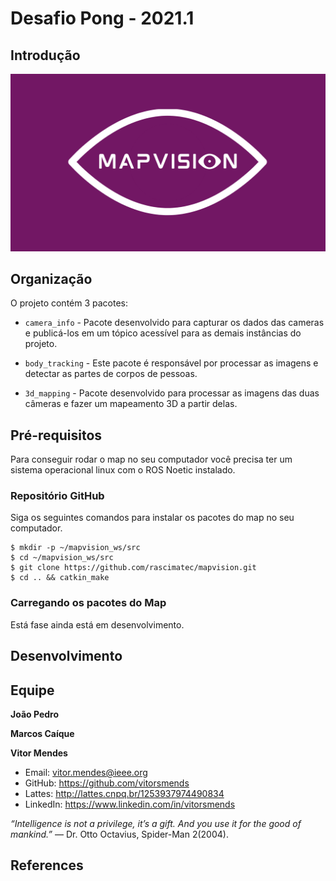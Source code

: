 # Desafio Pong - 2021.1

## Introdução
![banner](/resources/logo.png)

## Organização
O projeto contém 3 pacotes:

- `camera_info` - Pacote desenvolvido para capturar os dados das cameras e publicá-los em um tópico acessível para as demais instâncias do projeto.

- `body_tracking` - Este pacote é responsável por processar as imagens e detectar as partes de corpos de pessoas.
  
- `3d_mapping` - Pacote desenvolvido para processar as imagens das duas câmeras e fazer um mapeamento 3D a partir delas.


## Pré-requisitos 
Para conseguir rodar o map no seu computador você precisa ter um sistema operacional linux com o ROS Noetic instalado.

### Repositório GitHub
Siga os seguintes comandos para instalar os pacotes do map no seu computador.

```
$ mkdir -p ~/mapvision_ws/src
$ cd ~/mapvision_ws/src
$ git clone https://github.com/rascimatec/mapvision.git
$ cd .. && catkin_make
``` 

### Carregando os pacotes do Map
Está fase ainda está em desenvolvimento.


## Desenvolvimento

## Equipe

**João Pedro**
<!-- - Email: alexandre.s@aln.senaicimatec.edu.br
- GitHub: https://github.com/Alexandreaags -->

**Marcos Caíque**
<!-- - Email: joao.calmon@aln.senaicimatec.edu.br
- GitHub: https://github.com/GabrielCalmon
- Lattes: http://lattes.cnpq.br/3714599132684846 -->

**Vitor Mendes**
- Email: vitor.mendes@ieee.org
- GitHub: https://github.com/vitorsmends
- Lattes: http://lattes.cnpq.br/1253937974490834
- LinkedIn: https://www.linkedin.com/in/vitorsmends

*“Intelligence is not a privilege, it’s a gift. And you use it for the good of mankind.”* ― Dr. Otto Octavius, Spider-Man 2(2004).

## References

